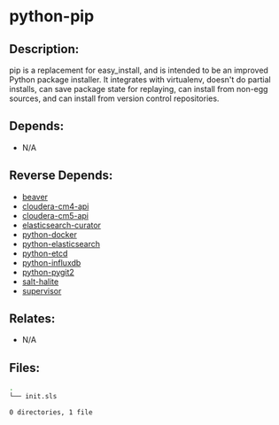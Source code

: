 # python-pip

## Description:

pip is a replacement for easy_install, and is intended to be an improved Python package installer.  It integrates with virtualenv, doesn't do partial installs, can save package state for replaying, can install from non-egg sources, and can install from version control repositories.

## Depends:

  -  N/A

## Reverse Depends:

  -  [beaver](/salt/beaver)
  -  [cloudera-cm4-api](/salt/cloudera-cm4-api)
  -  [cloudera-cm5-api](/salt/cloudera-cm5-api)
  -  [elasticsearch-curator](/salt/elasticsearch-curator)
  -  [python-docker](/salt/python-docker)
  -  [python-elasticsearch](/salt/python-elasticsearch)
  -  [python-etcd](/salt/python-etcd)
  -  [python-influxdb](/salt/python-influxdb)
  -  [python-pygit2](/salt/python-pygit2)
  -  [salt-halite](/salt/salt-halite)
  -  [supervisor](/salt/supervisor)

## Relates:

  -  N/A

## Files:

```bash
.
└── init.sls

0 directories, 1 file
```
